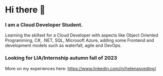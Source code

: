 # Hi there 👋

### I am a Cloud Developer Student.

Learning the skillset for a Cloud Developer with aspects like Object Oriented Programming, C#, .NET, SQL, Microsoft Azure, adding some Frontend and development models such as waterfall, agile and DevOps. 

### Looking for LIA/Internship autumn fall of 2023

More on my experiences here: https://www.linkedin.com/in/helenasveding/
